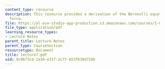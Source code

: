 ```yaml
---
content_type: resource
description: This resource provides a derivation of the Bernoulli equation, and pressure
  force.
file: https://ol-ocw-studio-app-production.s3.amazonaws.com/courses/1-060-engineering-mechanics-ii-spring-2006/9c06f3cd2a34e31f3c77b53f630d726b_lecture7.pdf
file_type: application/pdf
learning_resource_types:
- Lecture Notes
parent_title: Lecture Notes
parent_type: CourseSection
resourcetype: Document
title: lecture7.pdf
uid: 9c06f3cd-2a34-e31f-3c77-b53f630d726b
---
```

